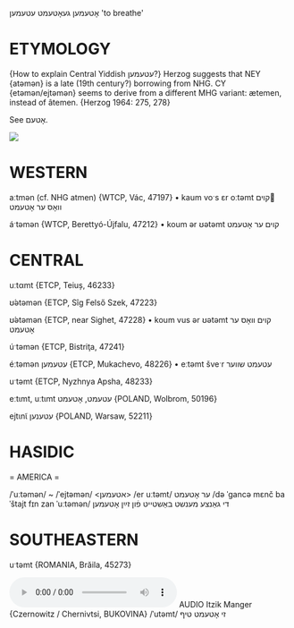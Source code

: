 אָטעמען
געאָטעמט
עטעמען
'to breathe'

ETYMOLOGY
===========
{How to explain Central Yiddish עטעמען?}
Herzog suggests that NEY {atəmən} is a late (19th century?) borrowing from NHG.
CY {etəmən/ejtəmən} seems to derive from a different MHG variant: ætemen, instead of âtemen.
{Herzog 1964: 275, 278}

See אָטעם.

![](https://ia902902.us.archive.org/9/items/Yiddish-Dialect-Maps/Herzog5-90-Otemen-212.jpg)

WESTERN
========

aːtmən (cf. NHG atmen) {WTCP, Vác, 47197}
	•	kaum voˑs ɛr oːtəmt קוים וואָס ער אָטעמט

áˑtəmən {WTCP, Berettyó-Újfalu, 47212}
	•	koum ər ʊətəmt קוים ער אָטעמט

CENTRAL
========

uːtαmt {ETCP, Teiuș, 46233}

ʊ́ətəmən {ETCP, Sîg Felső Szek, 47223}

ʊ́ətəmən {ETCP, near Sighet, 47228}
	•	koum vus ər ʊətəmt קוים וואָס ער אָטעמט

úˑtəmən {ETCP, Bistriţa, 47241}

éːtəmən עטעמען {ETCP, Mukachevo, 48226}
	•	eːtəmt šveˑr עטעמט שווער

uˑtəmt {ETCP, Nyzhnya Apsha, 48233}

eːtɩmt, uːtɩmt עטעמט, אָטעמט {POLAND, Wolbrom, 50196}

ejtɩnɩ̃ עטענען {POLAND, Warsaw, 52211}

HASIDIC
=======
= AMERICA = 

/ˈuːtəmən/ ~ /ˈejtəmən/ <אטעמען>
/er uːtəmt/ ער אָטעמט
/də ˈgancə mɛnč baˈštajt fɪn zan ˈuːtəmən/ די גאַנצע מענשט באַשטייט פֿון זײַן אָטעמען

SOUTHEASTERN
==============

uˑtəmt {ROMANIA, Brăila, 45273}

<audio controls src="https://ia802905.us.archive.org/25/items/MangerLexicon/Manger%20-%20Afn%20Sheydveg%20-%20zi%20otemt%20tif.mp3"></audio>
AUDIO Itzik Manger {Czernowitz / Chernivtsi, BUKOVINA}
/ˈutəmt/
זי אָטעמט טיף